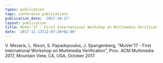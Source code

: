 ```yaml
---
types: publication
tags: conference_publications
publication_date: '2017-10-27'
layout: publication
title: MuVer’17 - First International Workshop on Multimedia Verification
date: '2017-11-13T12:07:28+02:00'
---
```

V. Mezaris, L. Nixon, S. Papadopoulos, J. Spangenberg, "MuVer’17 - First International Workshop on Multimedia Verification", Proc. ACM Multimedia 2017, Mountain View, CA, USA, October 2017.
